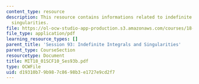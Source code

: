 ```yaml
---
content_type: resource
description: This resource contains informations related to indefinite integrals and
  singularities.
file: https://ol-ocw-studio-app-production.s3.amazonaws.com/courses/18-01sc-single-variable-calculus-fall-2010/d19310b79b987c8698b3e1727e9cd2f7_MIT18_01SCF10_Ses93b.pdf
file_type: application/pdf
learning_resource_types: []
parent_title: 'Session 93: Indefinite Integrals and Singularities'
parent_type: CourseSection
resourcetype: Document
title: MIT18_01SCF10_Ses93b.pdf
type: OCWFile
uid: d19310b7-9b98-7c86-98b3-e1727e9cd2f7
---
```

